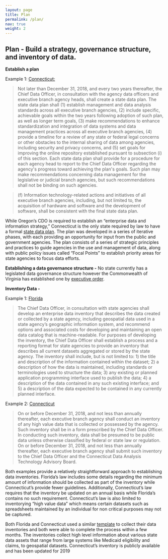 ```yaml
---
layout: page
title: Plan
permalink: /plan/
nav: true
weight: 2
---
```


## Plan - Build a strategy, governance structure, and inventory of data.

**Establish a plan**
 
Example 1: [Connecticut:](https://www.cga.ct.gov/current/pub/chap_050.htm#sec_4-67p)
 
>Not later than December 31, 2018, and every two years thereafter, the Chief Data Officer, in consultation with the agency data officers and executive branch agency heads, shall create a state data plan. The state data plan shall (1) establish management and data analysis standards across all executive branch agencies, (2) include specific, achievable goals within the two years following adoption of such plan, as well as longer term goals, (3) make recommendations to enhance standardization and integration of data systems and data management practices across all executive branch agencies, (4) provide a timeline for a review of any state or federal legal concerns or other obstacles to the internal sharing of data among agencies, including security and privacy concerns, and (5) set goals for improving the online repository established pursuant to subsection (i) of this section. Each state data plan shall provide for a procedure for each agency head to report to the Chief Data Officer regarding the agency's progress toward achieving the plan's goals. Such plan may make recommendations concerning data management for the legislative or judicial branch agencies, but such recommendations shall not be binding on such agencies.
 
>(f) Information technology-related actions and initiatives of all executive branch agencies, including, but not limited to, the acquisition of hardware and software and the development of software, shall be consistent with the final state data plan.
 
While Oregon’s CDO is required to establish an “enterprise data and information strategy,” Connecticut is the only state required by law to have a formal [state data plan](https://portal.ct.gov/CTData/Content/Connecticut-State-Data-Plan). The plan was developed in a series of iterative phases, with each providing an opportunity for input from the public and government agencies. The plan consists of a series of strategic principles and practices to guide agencies in the use and management of data, along with public policy issues called “Focal Points” to establish priority areas for state agencies to focus data efforts. 
 
**Establishing a data governance structure -**
No state currently has a legislated data governance structure however the Commonwealth of Virginia has established one by [executive order](https://www.administration.virginia.gov/cdo/data-governance/).
 
**Inventory Data -** 

Example 1: [Florida](https://www.flsenate.gov/Session/Bill/2017/2500/BillText/er/PDF)
>The Chief Data Officer, in consultation with state agencies shall develop an enterprise data inventory that describes the data created or collected by a state agency, including geospatial data used in a state agency’s geographic information system, and recommend options and associated costs for developing and maintaining an open data catalog that is machine-readable. For purposes of developing the inventory, the Chief Data Officer shall establish a process and a reporting format for state agencies to provide an inventory that describes all current datasets aggregated or stored by the state agency. The inventory shall include, but is not limited to: 1) the title and description of the information contained within the dataset; 2) a description of how the data is maintained, including standards or terminologies used to structure the data; 3) any existing or planned application programming interface used to publish the data; 4) a description of the data contained in any such existing interface; and 5) a description of the data expected to be contained in any currently planned interface.
 
Example 2: [Connecticut](https://www.cga.ct.gov/current/pub/chap_050.htm#sec_4-67p)
>On or before December 31, 2018, and not less than annually thereafter, each executive branch agency shall conduct an inventory of any high value data that is collected or possessed by the agency. Such inventory shall be in a form prescribed by the Chief Data Officer. In conducting such inventory, data shall be presumed to be public data unless otherwise classified by federal or state law or regulation. On or before December 31, 2018, and not less than annually thereafter, each executive branch agency shall submit such inventory to the Chief Data Officer and the Connecticut Data Analysis Technology Advisory Board.
 
Both examples provide a relatively straightforward approach to establishing data inventories. Florida’s law includes some details regarding the minimum amount of information should be collected as part of the inventory while Connecticut’s provide fewer guidelines. Additionally, Connecticut’s law requires that the inventory be updated on an annual basis while Florida’s contains no such requirement. Connecticut’s law is also limited to inventorying “high value data” which means certain datasets such as spreadsheets maintained by an individual for non critical purposes may not be captured.
 
Both Florida and Connecticut used a similar [template](https://portal.ct.gov/-/media/CT-Data/Final-CT-Data-Catalog-Agency-Input-V10.xlsx?la=en) to collect their data inventories and both were able to complete the process within a few months. The inventories collect high level information about various state data assets that range from large systems like Medicaid eligibility and claims, to geospatial datasets. Connecticut’s inventory is publicly available and has been updated for 2019
